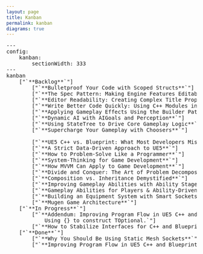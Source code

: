```yaml
---
layout: page
title: Kanban
permalink: kanban
diagrams: true
---
```


<pre class="mermaid">
---
config:
    kanban:
        sectionWidth: 333
---
kanban
    ["`**Backlog**`"]
        ["`**Bulletproof Your Code with Scoped Structs**`"]
        ["`**The Spec Pattern: Making Engine Features Editable**`"]
        ["`**Editor Readability: Creating Complex Title Properties**`"]
        ["`**Write Better Code Quickly: Using C++ Modules in UE5**`"]
        ["`**Applying Gameplay Effects Using the Builder Pattern**`"]
        ["`**Dynamic AI with AIGoals and Perception**`"]
        ["`**Using StateTree to Drive Core Gameplay Logic**`"]
        ["`**Supercharge Your Gameplay with Choosers**`"]
        
        ["`**UE5 C++ vs. Blueprint: What Most Developers Miss**`"]
        ["`**A Strict Data-Driven Approach to UE5**`"]
        ["`**How to Problem-Solve Like a Programmer**`"]
        ["`**System-Thinking for Game Development**`"]
        ["`**How MVVM Can Apply to Game Development**`"]
        ["`**Divide and Conquer: The Art of Problem Decomposition in Game Programming**`"]
        ["`**Composition vs. Inheritance Demystified**`"]
        ["`**Improving Gameplay Abilities with Ability Stages**`"]
        ["`**Gameplay Abilities for Players & Ability-Driven AI**`"]
        ["`**Building an Equipment System with Smart Sockets**`"]
        ["`**Mugen Game Architecture**`"]
    ["`**In Progress**`"]
        ["`**Addendum: Improving Program Flow in UE5 C++ and Blueprint**
            Using {} to construct TOptional.`"]
        ["`**How to Stabilize Interfaces for C++ and Blueprint**`"]
    ["`**Done**`"]
        ["`**Why You Should Be Using Static Mesh Sockets**`"]
        ["`**Improving Program Flow in UE5 C++ and Blueprint**`"]
</pre>
